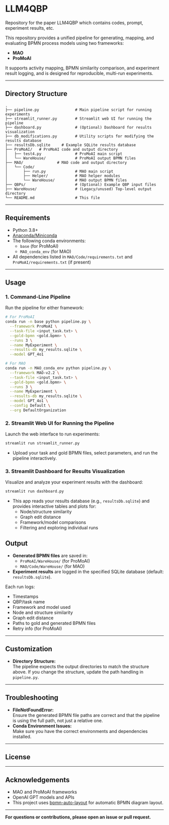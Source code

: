 # LLM4QBP
Repository for the paper LLM4QBP which contains codes, prompt, experiment results, etc.


This repository provides a unified pipeline for generating, mapping, and evaluating BPMN process models using two frameworks:
- **MAO**
- **ProMoAI**

It supports activity mapping, BPMN similarity comparison, and experiment result logging, and is designed for reproducible, multi-run experiments.

---

## Directory Structure

```
.
├── pipeline.py                # Main pipeline script for running experiments
├── streamlit_runner.py        # Streamlit web UI for running the pipeline
├── dashboard.py               # (Optional) Dashboard for results visualization
├── db_modifications.py        # Utility scripts for modifying the results database
├── resultsDb.sqlite     # Example SQLite results database
├── ProMoAI/   # ProMoAI code and output directory
│   ├── test4.py               # ProMoAI main script
│   └── WareHouse/             # ProMoAI output BPMN files
├── MAO/               # MAO code and output directory
│   └── Code/
│       ├── run.py             # MAO main script
│       ├── Helper/            # MAO helper modules
│       └── WareHouse/         # MAO output BPMN files
├── QBPs/                      # (Optional) Example QBP input files
├── WareHouse/                 # (Legacy/unused) Top-level output directory
└── README.md                  # This file
```

---

## Requirements

- Python 3.8+
- [Anaconda/Miniconda](https://docs.conda.io/en/latest/)
- The following conda environments:
  - `base` (for ProMoAI)
  - `MAO_conda_env` (for MAO)
- All dependencies listed in `MAO/Code/requirements.txt` and `ProMoAI/requirements.txt` (if present)

---

## Usage

### 1. **Command-Line Pipeline**

Run the pipeline for either framework:

```sh
# For ProMoAI
conda run -n base python pipeline.py \
  --framework ProMoAI \
  --task-file <input_task.txt> \
  --gold-bpmn <gold.bpmn> \
  --runs 3 \
  --name MyExperiment \
  --results-db my_results.sqlite \
  --model GPT_4o1

# For MAO
conda run -n MAO_conda_env python pipeline.py \
  --framework MAO-v2.2 \
  --task-file <input_task.txt> \
  --gold-bpmn <gold.bpmn> \
  --runs 3 \
  --name MyExperiment \
  --results-db my_results.sqlite \
  --model GPT_4o1 \
  --config Default \
  --org DefaultOrganization
```

### 2. **Streamlit Web UI for Running the Pipeline**

Launch the web interface to run experiments:

```sh
streamlit run streamlit_runner.py
```

- Upload your task and gold BPMN files, select parameters, and run the pipeline interactively.

### 3. **Streamlit Dashboard for Results Visualization**

Visualize and analyze your experiment results with the dashboard:

```sh
streamlit run dashboard.py
```

- This app reads your results database (e.g., `resultsDb.sqlite`) and provides interactive tables and plots for:
  - Node/structure similarity
  - Graph edit distance
  - Framework/model comparisons
  - Filtering and exploring individual runs

## Output

- **Generated BPMN files** are saved in:
  - `ProMoAI/WareHouse/` (for ProMoAI)
  - `MAO/Code/WareHouse/` (for MAO)
- **Experiment results** are logged in the specified SQLite database (default: `resultsDb.sqlite`).

Each run logs:
- Timestamps
- QBP/task name
- Framework and model used
- Node and structure similarity
- Graph edit distance
- Paths to gold and generated BPMN files
- Retry info (for ProMoAI)

---

## Customization

- **Directory Structure:**  
  The pipeline expects the output directories to match the structure above. If you change the structure, update the path handling in `pipeline.py`.

---

## Troubleshooting

- **FileNotFoundError:**  
  Ensure the generated BPMN file paths are correct and that the pipeline is using the full path, not just a relative one.
- **Conda Environment Issues:**  
  Make sure you have the correct environments and dependencies installed.

---

## License



---

## Acknowledgements

- MAO and ProMoAI frameworks
- OpenAI GPT models and APIs
- This project uses [bpmn-auto-layout](https://github.com/bpmn-io/bpmn-auto-layout) for automatic BPMN diagram layout.


---

**For questions or contributions, please open an issue or pull request.**


